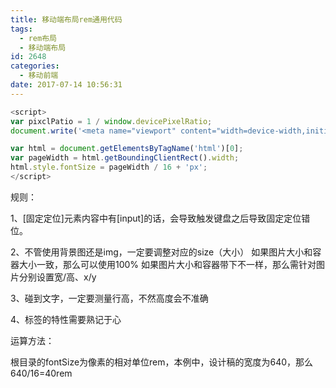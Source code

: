 ```yaml
---
title: 移动端布局rem通用代码
tags:
  - rem布局
  - 移动端布局
id: 2648
categories:
  - 移动前端
date: 2017-07-14 10:56:31
---
```


```javascript
<script>
var pixclPatio = 1 / window.devicePixelRatio;
document.write('<meta name="viewport" content="width=device-width,initial-scale='+pixclPatio+',minimum-scale='+pixclPatio+',maximum-scale='+pixclPatio+',user-scalable=no" />');

var html = document.getElementsByTagName('html')[0];
var pageWidth = html.getBoundingClientRect().width;
html.style.fontSize = pageWidth / 16 + 'px';
</script>
```

规则：

1、[固定定位]元素内容中有[input]的话，会导致触发键盘之后导致固定定位错位。

2、不管使用背景图还是img，一定要调整对应的size（大小）
如果图片大小和容器大小一致，那么可以使用100%
如果图片大小和容器带下不一样，那么需针对图片分别设置宽/高、x/y

3、碰到文字，一定要测量行高，不然高度会不准确

4、标签的特性需要熟记于心


运算方法：

根目录的fontSize为像素的相对单位rem，本例中，设计稿的宽度为640，那么640/16=40rem